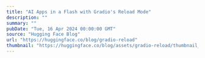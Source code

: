 ```yaml
---
title: "AI Apps in a Flash with Gradio's Reload Mode"
description: ""
summary: ""
pubDate: "Tue, 16 Apr 2024 00:00:00 GMT"
source: "Hugging Face Blog"
url: "https://huggingface.co/blog/gradio-reload"
thumbnail: "https://huggingface.co/blog/assets/gradio-reload/thumbnail_compressed.png"
---
```



